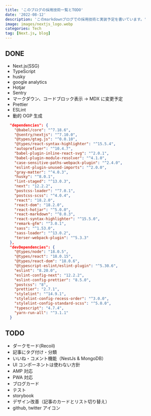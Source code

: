 ```yaml
---
title: 'このブログの採用技術一覧とTODO'
date: '2022-08-12'
description: 'このmarkdownブログでの採用技術と実装予定を書いています。'
image: images/nextjs_logo.webp
categories: Tech
tag: [Next.js, blog]
---
```


## DONE

- Next.js(SSG)
- TypeScript
- husky
- google analytics
- Hotjar
- Sentry
- マークダウン、コードブロック表示 → MDX に変更予定
- Prettier
- ESLint
- 動的 OGP 生成

```json:package.json
  "dependencies": {
    "@babel/core": "^7.18.6",
    "@sentry/nextjs": "^7.10.0",
    "@types/gtag.js": "^0.0.10",
    "@types/react-syntax-highlighter": "^15.5.4",
    "autoprefixer": "^10.4.7",
    "babel-plugin-inline-react-svg": "^2.0.1",
    "babel-plugin-module-resolver": "^4.1.0",
    "case-sensitive-paths-webpack-plugin": "^2.4.0",
    "eslint-plugin-unused-imports": "^2.0.0",
    "gray-matter": "^4.0.3",
    "husky": "^8.0.1",
    "lint-staged": "^13.0.3",
    "next": "12.2.2",
    "postcss-loader": "^7.0.1",
    "postcss-scss": "^4.0.4",
    "react": "18.2.0",
    "react-dom": "18.2.0",
    "react-hotjar": "^5.0.0",
    "react-markdown": "^8.0.3",
    "react-syntax-highlighter": "^15.5.0",
    "remark-gfm": "^3.0.1",
    "sass": "^1.53.0",
    "sass-loader": "^13.0.2",
    "terser-webpack-plugin": "^5.3.3"
  },
  "devDependencies": {
    "@types/node": "18.0.5",
    "@types/react": "18.0.15",
    "@types/react-dom": "18.0.6",
    "@typescript-eslint/eslint-plugin": "^5.30.6",
    "eslint": "8.20.0",
    "eslint-config-next": "12.2.2",
    "eslint-config-prettier": "8.5.0",
    "postcss": "8",
    "prettier": "2.7.1",
    "stylelint": "^14.9.1",
    "stylelint-config-recess-order": "^3.0.0",
    "stylelint-config-standard-scss": "^5.0.0",
    "typescript": "4.7.4",
    "yarn-run-all": "^3.1.1"
  }
```

## TODO

- ダークモード(Recoil)
- 記事にタグ付け・分類
- いいね・コメント機能（NestJs & MongoDB）
- UI コンポーネントは使わない方針
- AMP 対応
- PWA 対応
- ブログカード
- テスト
- storybook
- デザイン改善（記事のカードとリスト切り替え）
- github, twitter アイコン
